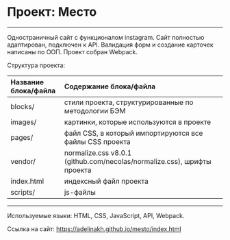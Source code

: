 # Проект: Место
---

 Одностраничный сайт с функционалом instagram. Сайт полностью адаптирован, подключен к API. Валидация форм и создание карточек написаны по ООП. Проект собран Webpack.

 Структура проекта:

|Название блока/файла| Содержание блока/файла                                                 |
|:-------------------|:-----------------------------------------------------------------------|
|blocks/             | стили проекта, структурированные по методологии БЭМ                    |
|images/             | картинки, которые используются в проекте                               |
|pages/              | файл CSS, в который импортируются все файлы CSS проекта                |
|vendor/             | normalize.css v8.0.1 (github.com/necolas/normalize.css), шрифты проекта|
|index.html          | индексный файл проекта                                                 |
|scripts/            | js-файлы                      |

---
Используемые языки: HTML, CSS, JavaScript, API, Webpack.

Ссылка на сайт: https://adelinakh.github.io/mesto/index.html